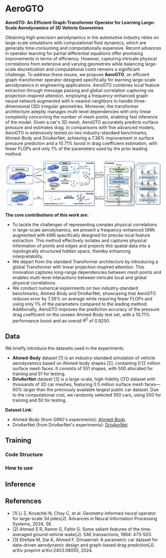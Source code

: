 # AeroGTO
**AeroGTO: An Efficient Graph-Transformer Operator for Learning Large-Scale Aerodynamics of 3D Vehicle Geometries**

Obtaining high-precision aerodynamics in the automotive industry relies on large-scale simulations with computational fluid dynamics, which are generally time-consuming and computationally expensive. Recent advances in operator learning for partial differential equations offer promising improvements in terms of efficiency. However, capturing intricate physical correlations from extensive and varying geometries while balancing large-scale discretization and computational costs remains a significant challenge. To address these issues, we propose **AeroGTO**, an efficient graph-transformer operator designed specifically for learning large-scale aerodynamics in engineering applications. AeroGTO combines local feature extraction through message passing and global correlation capturing via projection-inspired attention, employing a frequency-enhanced graph neural network augmented with k-nearest neighbors to handle three-dimensional (3D) irregular geometries. Moreover, the transformer architecture adeptly manages multi-level dependencies with only linear complexity concerning the number of mesh points, enabling fast inference of the model. Given a car's 3D mesh, AeroGTO accurately predicts surface pressure and estimates drag. In comparisons with five advanced models, AeroGTO is extensively tested on two industry-standard benchmarks, Ahmed-Body and DrivAerNet, achieving a 7.36\% improvement in surface pressure prediction and a 10.71\% boost in drag coefficient estimation, with fewer FLOPs and only 1\% of the parameters used by the prior leading method.

![](fig/pipline.jpg)

**The core contributions of this work are:**
- To tackle the challenges of representing complex physical correlations in large-scale aerodynamics, we present a frequency-enhanced GNN augmented with kNN specifically designed for precise local feature extraction. This method effectively isolates and captures physical information of points and edges and projects this spatial data into a topologically structured hidden space, thereby enhancing interpretability.
- We depart from the standard Transformer architecture by introducing a global Transformer with linear projection-inspired attention. This innovation captures long-range dependencies between mesh points and enables multi-level interactions between intricate local and global physical correlations.
- We conduct numerical experiments on two industry-standard benchmarks, Ahmed-Body and DrivAerNet, showcasing that AeroGTO reduces error by 7.36\% on average while requiring fewer FLOPs and using only 1\% of the parameters compared to the leading method. Additionally, AeroGTO improves the prediction accuracy of the pressure drag coefficient on the unseen Ahmed-Body test set, with a 10.71\% performance boost and an overall $R^2$ of 0.9250.

## Data
We briefly introduce the datasets used in the experiments.
- **Ahmed-Body** dataset [1] is an industry-standard simulation of vehicle aerodynamics based on Ahmed-body shapes [2], containing 0.12 million surface mesh faces. It consists of 551 shapes, with 500 allocated for training and 51 for testing.
- **DrivAerNet** dataset [3] is a large-scale, high-fidelity CFD dataset with thousands of 3D car meshes, featuring 0.5 million surface mesh faces—60\% larger than the previously available largest public car dataset. Due to the computational cost, we randomly selected 550 cars, using 500 for training and 50 for testing.

**Dataset Link**:
- Ahmed-Body (from GINO's experiments): [Ahmed-Body](https://openreview.net/forum?id=86dXbqT5Ua)
- DrivAerNet (from DrivAerNet's experiments): [DrivAerNet](https://github.com/Mohamedelrefaie/DrivAerNet/)

## Training

### Code Structure

### How to use

## Inference

## References
- [1] Li Z, Kovachki N, Choy C, et al. Geometry-informed neural operator for large-scale 3d pdes[J]. Advances in Neural Information Processing Systems, 2024, 36.
- [2] Ahmed S R, Ramm G, Faltin G. Some salient features of the time-averaged ground vehicle wake[J]. SAE transactions, 1984: 473-503.
- [3] Elrefaie M, Dai A, Ahmed F. Drivaernet: A parametric car dataset for data-driven aerodynamic design and graph-based drag prediction[J]. arXiv preprint arXiv:2403.08055, 2024.



